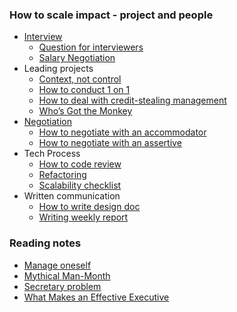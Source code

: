 ### How to scale impact - project and people
* [Interview](interview.md)
  * [Question for interviewers](https://george24601.github.io/2019/03/11/q-for-interviewers.html)
  * [Salary Negotiation](https://george24601.github.io/2019/03/20/salary.html)
* Leading projects
  * [Context, not control](https://george24601.github.io/2019/03/14/context-not-control.html)
  * [How to conduct 1 on 1](https://george24601.github.io/2018/06/11/1on1.html)
  * [How to deal with credit-stealing management](https://george24601.github.io/2019/05/08/credit-stealing.html)
  * [Who’s Got the Monkey](https://george24601.github.io/2019/10/09/monkey.html)
* [Negotiation](https://george24601.github.io/2019/02/07/split-difference.html)
  * [How to negotiate with an accommodator](https://george24601.github.io/2019/02/04/negotiate-with-accommodator.html)
  * [How to negotiate with an assertive](https://george24601.github.io/2019/02/04/negotiate-with-assertive.html)
* Tech Process
  * [How to code review](https://george24601.github.io/2019/10/24/cr.html) 
  * [Refactoring](https://george24601.github.io/2018/03/26/refactor.html)
  * [Scalability checklist](https://george24601.github.io/2019/10/17/scalable-checklist.html)
* Written communication
  * [How to write design doc](https://george24601.github.io/2018/10/19/design-doc)
  * [Writing weekly report](https://george24601.github.io/2019/04/10/weekly-report.html)

### Reading notes
* [Manage oneself](https://george24601.github.io/2019/01/21/manage-yourself.html)
* [Mythical Man-Month](https://george24601.github.io/2019/03/25/mmm.html)
* [Secretary problem](https://george24601.github.io/2019/05/12/secretary.html)
* [What Makes an Effective Executive](http://george24601.github.io/2019/10/30/effective-exec.html)
